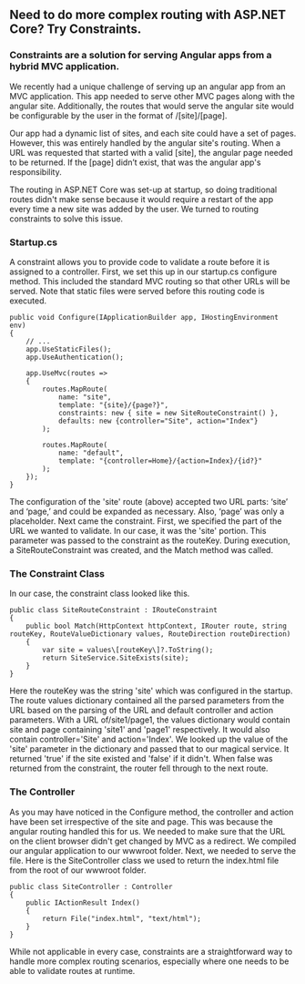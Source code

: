 

## Need to do more complex routing with ASP.NET Core? Try Constraints.

### Constraints are a solution for serving Angular apps from a hybrid MVC application.

We recently had a unique challenge of serving up an angular app from an MVC application. This app needed to serve other MVC pages along with the angular site. Additionally, the routes that would serve the angular site would be configurable by the user in the format of /\[site\]/\[page\].

Our app had a dynamic list of sites, and each site could have a set of pages. However, this was entirely handled by the angular site's routing. When a URL was requested that started with a valid \[site\], the angular page needed to be returned. If the \[page\] didn’t exist, that was the angular app's responsibility.

The routing in ASP.NET Core was set-up at startup, so doing traditional routes didn't make sense because it would require a restart of the app every time a new site was added by the user. We turned to routing constraints to solve this issue.

### Startup.cs

A constraint allows you to provide code to validate a route before it is assigned to a controller. First, we set this up in our startup.cs configure method. This included the standard MVC routing so that other URLs will be served. Note that static files were served before this routing code is executed.

```
public void Configure(IApplicationBuilder app, IHostingEnvironment env)
{
    // ...
    app.UseStaticFiles();
    app.UseAuthentication();

    app.UseMvc(routes =>
    {
        routes.MapRoute(
            name: "site",
            template: "{site}/{page?}",
            constraints: new { site = new SiteRouteConstraint() },
            defaults: new {controller="Site", action="Index"}
        );

        routes.MapRoute(
            name: "default",
            template: "{controller=Home}/{action=Index}/{id?}"
        );
    });
}

```

The configuration of the 'site' route (above) accepted two URL parts: ‘site’ and ‘page,’ and could be expanded as necessary. Also, ‘page’ was only a placeholder. Next came the constraint. First, we specified the part of the URL we wanted to validate. In our case, it was the 'site' portion. This parameter was passed to the constraint as the routeKey. During execution, a SiteRouteConstraint was created, and the Match method was called.

### The Constraint Class

In our case, the constraint class looked like this.

```
public class SiteRouteConstraint : IRouteConstraint
{
    public bool Match(HttpContext httpContext, IRouter route, string routeKey, RouteValueDictionary values, RouteDirection routeDirection)
    {
        var site = values\[routeKey\]?.ToString();
        return SiteService.SiteExists(site);
    }
}
```

Here the routeKey was the string 'site' which was configured in the startup. The route values dictionary contained all the parsed parameters from the URL based on the parsing of the URL and default controller and action parameters. With a URL of/site1/page1, the values dictionary would contain site and page containing 'site1' and 'page1' respectively. It would also contain controller='Site' and action='Index'. We looked up the value of the 'site' parameter in the dictionary and passed that to our magical service. It returned 'true' if the site existed and 'false' if it didn't. When false was returned from the constraint, the router fell through to the next route.

### The Controller

As you may have noticed in the Configure method, the controller and action have been set irrespective of the site and page. This was because the angular routing handled this for us. We needed to make sure that the URL on the client browser didn't get changed by MVC as a redirect. We compiled our angular application to our wwwroot folder. Next, we needed to serve the file. Here is the SiteController class we used to return the index.html file from the root of our wwwroot folder.

```
public class SiteController : Controller
{
    public IActionResult Index()
    {
        return File("index.html", "text/html");
    }
}
```

While not applicable in every case, constraints are a straightforward way to handle more complex routing scenarios, especially where one needs to be able to validate routes at runtime.

